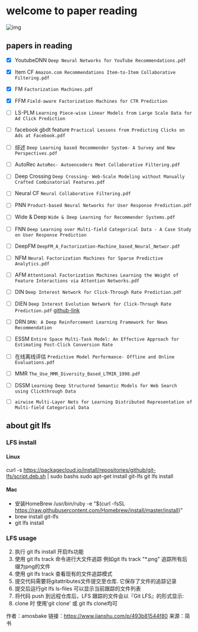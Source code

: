 # welcome to paper reading
![img](https://avatars0.githubusercontent.com/u/16485399?s=400&u=7fdb811cbb605695545b366128bb663a3d72b6bf&v=4)
## papers in reading
* [x] YoutubeDNN `Deep Neural Networks for YouTube Recommendations.pdf`
* [x] Item CF `Amazon.com Recommendations Item-to-Item Collaborative Filtering.pdf`
* [x] FM `Factorization Machines.pdf` 
* [x] FFM `Field-aware Factorization Machines for CTR Prediction`
* [ ] LS-PLM `Learning Piece-wise Linear Models from Large Scale Data for Ad Click Prediction` 
* [ ] facebook gbdt feature `Practical Lessons from Predicting Clicks on Ads at Facebook.pdf`
* [ ] 综述 `Deep Learning based Recommender System- A Survey and New Perspectives.pdf`
* [ ] AutoRec `AutoRec- Autoencoders Meet Collaborative Filtering.pdf` 
* [ ] Deep Crossing `Deep Crossing- Web-Scale Modeling without Manually Crafted Combinatorial Features.pdf`
* [ ] Neural CF `Neural Collaborative Filtering.pdf`
* [ ] PNN `Product-based Neural Networks for User Response Prediction.pdf` 
* [ ] Wide & Deep `Wide & Deep Learning for Recommender Systems.pdf`
* [ ] FNN  `Deep Learning over Multi-field Categorical Data - A Case Study on User Response Prediction`
* [ ] DeepFM `DeepFM_A_Factorization-Machine_based_Neural_Networ.pdf`
* [ ] NFM `Neural Factorization Machines for Sparse Predictive Analytics.pdf`
* [ ] AFM  `Attentional Factorization Machines Learning the Weight of Feature Interactions via Attention Networks.pdf`
* [ ] DIN `Deep Interest Network for Click-Through Rate Prediction.pdf`
* [ ] DIEN `Deep Interest Evolution Network for Click-Through Rate Prediction.pdf`   [github-link](https://github.com/mouna99/dien)
* [ ] DRN `DRN: A Deep Reinforcement Learning Framework for News Recommendation`
* [ ] ESSM `Entire Space Multi-Task Model: An Effective Approach for Estimating Post-Click Conversion Rate`
* [ ] 在线离线评估 `Predictive Model Performance- Offline and Online Evaluations.pdf`
* [ ] MMR `The_Use_MMR_Diversity_Based_LTMIR_1998.pdf`
* [ ] DSSM `Learning Deep Structured Semantic Models for Web Search using Clickthrough Data`
* [ ] `airwise Multi-Layer Nets for Learning Distributed Representation of Multi-field Categorical Data`


## about git lfs

### LFS install
#### Linux
curl -s https://packagecloud.io/install/repositories/github/git-lfs/script.deb.sh | sudo bashs
sudo apt-get install git-lfs
git lfs install

#### Mac
- 安装HomeBrew /usr/bin/ruby -e "$(curl -fsSL https://raw.githubusercontent.com/Homebrew/install/master/install)"
- brew install git-lfs
- git lfs install


### LFS usage
2. 执行 git lfs install 开启lfs功能
3. 使用 git lfs track 命令进行大文件追踪 例如git lfs track "*.png" 追踪所有后缀为png的文件
4. 使用 git lfs track 查看现有的文件追踪模式
5. 提交代码需要将gitattributes文件提交至仓库. 它保存了文件的追踪记录
6. 提交后运行git lfs ls-files 可以显示当前跟踪的文件列表
7. 将代码 push 到远程仓库后，LFS 跟踪的文件会以『Git LFS』的形式显示:
8. clone 时 使用'git clone' 或 git lfs clone均可

作者：amosbake
链接：https://www.jianshu.com/p/493b81544f80
来源：简书
